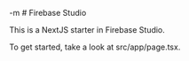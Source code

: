  -m # Firebase Studio

This is a NextJS starter in Firebase Studio.

To get started, take a look at src/app/page.tsx.
